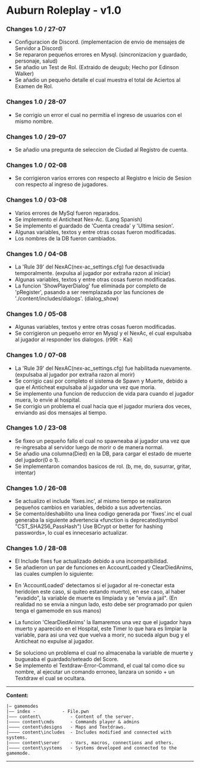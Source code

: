 # Auburn Roleplay - v1.0

### Changes 1.0 / 27-07

- Configuracion de Discord. (implementacion de envio de mensajes de Servidor a Discord)
- Se repararon pequeños errores en Mysql. (sincronizacion y guardado, personaje, salud)
- Se añadio un Test de Rol. (Extraido de deugub; Hecho por Edinson Walker)
- Se añadio un pequeño detalle el cual muestra el total de Aciertos al Examen de Rol.

### Changes 1.0 / 28-07
- Se corrigio un error el cual no permitia el ingreso de usuarios con el mismo nombre.

### Changes 1.0 / 29-07
- Se añadio una pregunta de seleccion de Ciudad al Registro de cuenta.

### Changes 1.0 / 02-08
- Se corrigieron varios errores con respecto al Registro e Inicio de Sesion con respecto al ingreso de jugadores.

### Changes 1.0 / 03-08
- Varios errores de MySql fueron reparados.
- Se implemento el Anticheat Nex-Ac. (Lang Spanish)
- Se implemento el guardado de 'Cuenta creada' y 'Ultima sesion'.
- Algunas variables, textos y entre otras cosas fueron modificadas.
- Los nombres de la DB fueron cambiados.

### Changes 1.0 / 04-08
- La 'Rule 39' del NexAC(nex-ac_settings.cfg) fue desactivada temporalmente. (expulsa al jugador por extraña razon al iniciar)
- Algunas variables, textos y entre otras cosas fueron modificadas.
- La funcion 'ShowPlayerDialog' fue eliminada por completo de 'pRegister', pasando a ser reemplazada por las funciones de './content/includes/dialogs'. (dialog_show)

### Changes 1.0 / 05-08
- Algunas variables, textos y entre otras cosas fueron modificadas.
- Se corrigieron un pequeño error en Mysql y el NexAc, el cual expulsaba al jugador al responder los dialogos. (r99t - Kai)

### Changes 1.0 / 07-08
- La 'Rule 39' del NexAC(nex-ac_settings.cfg) fue habilitada nuevamente. (expulsaba al jugador por extraña razon al morir)
- Se corrigio casi por completo el sistema de Spawn y Muerte, debido a que el Anticheat expulsaba al jugador una vez que moria.
- Se implemento una funcion de reduccion de vida para cuando el jugador muera, lo envie al hospital.
- Se corrigio un problema el cual hacia que el jugador muriera dos veces, enviando asi dos mensajes al tiempo.

### Changes 1.0 / 23-08
- Se fixeo un pequeño fallo el cual no spawneaba al jugador una vez que re-ingresaba al servidor luego de morir o de manera normal.
- Se añadio una columna(Died) en la DB, para cargar el estado de muerte del jugador(0 o 1).
- Se implementaron comandos basicos de rol. (b, me, do, susurrar, gritar, intentar)

### Changes 1.0 / 26-08
- Se actualizo el include 'fixes.inc', al mismo tiempo se realizaron pequeños cambios en variables, debido a sus advertencias.
- Se comento/deshabilito una linea codigo generada por 'fixes'.inc el cual generaba la siguiente advertencia «function is deprecated(symbol "CST_SHA256_PassHash") Use BCrypt or better for hashing passwords», lo cual es innecesario actualizar.

### Changes 1.0 / 28-08
- El Include fixes fue actualizado debido a una incompatibilidad.
- Se añadieron un par de funciones en AccountLoaded y ClearDiedAnims, las cuales cumplen lo siguiente:
* En 'AccountLoaded' detectamos si el jugador al re-conectar esta herido(en este caso, si quiteo estando muerto), en ese caso, al haber "evadido", la variable de muerte es limpiada y se "envia a jail". (En realidad no se envia a ningun lado, esto debe ser programado por quien tenga el gamemode en sus manos)

* La funcion 'ClearDiedAnims' la llamaremos una vez que el jugador haya muerto y aparecido en el Hospital, este Timer lo que hara es limpiar la variable, para asi una vez que vuelva a morir, no suceda algun bug y el Anticheat no expulse al jugador.

- Se soluciono un problema el cual no almacenaba la variable de muerte y bugueaba el guardado/seteado del Score.
- Se implemento el Textdraw-Error-Command, el cual tal como dice su nombre, al ejecutar un comando erroneo, lanzara un sonido + un Textdraw el cual se ocultara.
---

 **Content:**

    |— gamemodes
    |—— index -		     - File.pwn
    |——— content\           - Content of the server.
    |———— content\cmds      - Commands player & admins
    |———— content\designs   - Maps and Textdraws.
    |———— content\includes  - Includes modified and connected with systems.
    |———— content\server    - Vars, macros, connections and others.
    |———— content\systems   - Systems developed and connected to the gamemode.
    
----